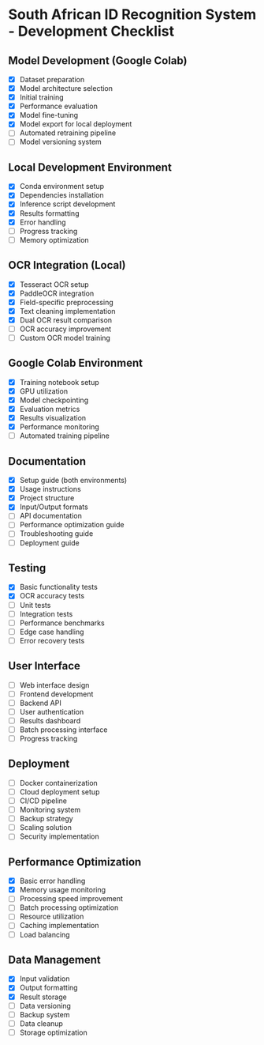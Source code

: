 # South African ID Recognition System - Development Checklist

## Model Development (Google Colab)
- [x] Dataset preparation
- [x] Model architecture selection
- [x] Initial training
- [x] Performance evaluation
- [x] Model fine-tuning
- [x] Model export for local deployment
- [ ] Automated retraining pipeline
- [ ] Model versioning system

## Local Development Environment
- [x] Conda environment setup
- [x] Dependencies installation
- [x] Inference script development
- [x] Results formatting
- [x] Error handling
- [ ] Progress tracking
- [ ] Memory optimization

## OCR Integration (Local)
- [x] Tesseract OCR setup
- [x] PaddleOCR integration
- [x] Field-specific preprocessing
- [x] Text cleaning implementation
- [x] Dual OCR result comparison
- [ ] OCR accuracy improvement
- [ ] Custom OCR model training

## Google Colab Environment
- [x] Training notebook setup
- [x] GPU utilization
- [x] Model checkpointing
- [x] Evaluation metrics
- [x] Results visualization
- [x] Performance monitoring
- [ ] Automated training pipeline

## Documentation
- [x] Setup guide (both environments)
- [x] Usage instructions
- [x] Project structure
- [x] Input/Output formats
- [ ] API documentation
- [ ] Performance optimization guide
- [ ] Troubleshooting guide
- [ ] Deployment guide

## Testing
- [x] Basic functionality tests
- [x] OCR accuracy tests
- [ ] Unit tests
- [ ] Integration tests
- [ ] Performance benchmarks
- [ ] Edge case handling
- [ ] Error recovery tests

## User Interface
- [ ] Web interface design
- [ ] Frontend development
- [ ] Backend API
- [ ] User authentication
- [ ] Results dashboard
- [ ] Batch processing interface
- [ ] Progress tracking

## Deployment
- [ ] Docker containerization
- [ ] Cloud deployment setup
- [ ] CI/CD pipeline
- [ ] Monitoring system
- [ ] Backup strategy
- [ ] Scaling solution
- [ ] Security implementation

## Performance Optimization
- [x] Basic error handling
- [x] Memory usage monitoring
- [ ] Processing speed improvement
- [ ] Batch processing optimization
- [ ] Resource utilization
- [ ] Caching implementation
- [ ] Load balancing

## Data Management
- [x] Input validation
- [x] Output formatting
- [x] Result storage
- [ ] Data versioning
- [ ] Backup system
- [ ] Data cleanup
- [ ] Storage optimization